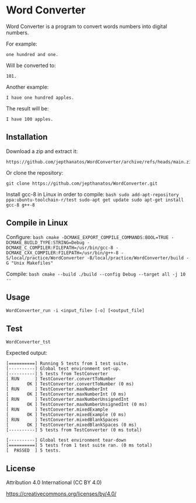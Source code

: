 # Word Converter

Word Converter is a program to convert words numbers into digital numbers.

For example:

    one hundred and one.

Will be converted to:

    101.

Another example:

    I have one hundred apples.

The result will be:

    I have 100 apples.

## Installation

Download a zip and extract it:

    https://github.com/jepthanatos/WordConverter/archive/refs/heads/main.zip

Or clone the repository:

    git clone https://github.com/jepthanatos/WordConverter.git

Install gcc-8 in Linux in order to compile:
    ```bash
    sudo add-apt-repository ppa:ubuntu-toolchain-r/test
    sudo-apt get update
    sudo apt-get install gcc-8 g++-8
    ```

## Compile in Linux

Configure:
    ```bash
    cmake -DCMAKE_EXPORT_COMPILE_COMMANDS:BOOL=TRUE -DCMAKE_BUILD_TYPE:STRING=Debug -DCMAKE_C_COMPILER:FILEPATH=/usr/bin/gcc-8 -DCMAKE_CXX_COMPILER:FILEPATH=/usr/bin/g++-8 -S/local/practice/WordConverter -B/local/practice/WordConverter/build -G "Unix Makefiles"
    ```

Compile:
    ```bash
    cmake --build ./build --config Debug --target all -j 10 --
    ```

## Usage

    WordConverter_run -i <input_file> [-o] [<output_file]

## Test

    WordConverter_tst

Expected output:

```
[==========] Running 5 tests from 1 test suite.
[----------] Global test environment set-up.
[----------] 5 tests from TestConverter
[ RUN      ] TestConverter.convertToNumber
[       OK ] TestConverter.convertToNumber (0 ms)
[ RUN      ] TestConverter.maxNumberInt
[       OK ] TestConverter.maxNumberInt (0 ms)
[ RUN      ] TestConverter.maxNumberUnsignedInt
[       OK ] TestConverter.maxNumberUnsignedInt (0 ms)
[ RUN      ] TestConverter.mixedExample
[       OK ] TestConverter.mixedExample (0 ms)
[ RUN      ] TestConverter.mixedBlankSpaces
[       OK ] TestConverter.mixedBlankSpaces (0 ms)
[----------] 5 tests from TestConverter (0 ms total)

[----------] Global test environment tear-down
[==========] 5 tests from 1 test suite ran. (0 ms total)
[  PASSED  ] 5 tests.
```
## License

Attribution 4.0 International (CC BY 4.0)

https://creativecommons.org/licenses/by/4.0/
